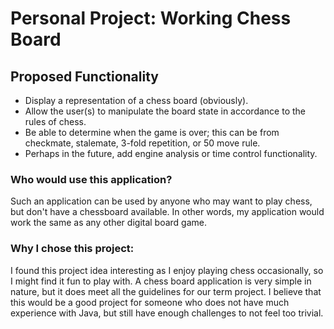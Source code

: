 # Personal Project: Working Chess Board

## Proposed Functionality

- Display a representation of a chess board (obviously).
- Allow the user(s) to manipulate the board state in accordance to the rules of chess.
- Be able to determine when the game is over; this can be from checkmate, stalemate, 3-fold repetition, or 50 move rule.
- Perhaps in the future, add engine analysis or time control functionality.

### Who would use this application?
Such an application can be used by anyone who may want to play chess, but don't have a chessboard available. In other
words, my application would work the same as any other digital board game.

### Why I chose this project:
I found this project idea interesting as I enjoy playing chess occasionally, so I might find it fun to play with.
A chess board application is very simple in nature, but it does meet all the guidelines for our term project. I believe
that this would be a good project for someone who does not have much experience with Java, but still have enough 
challenges to not feel too trivial.